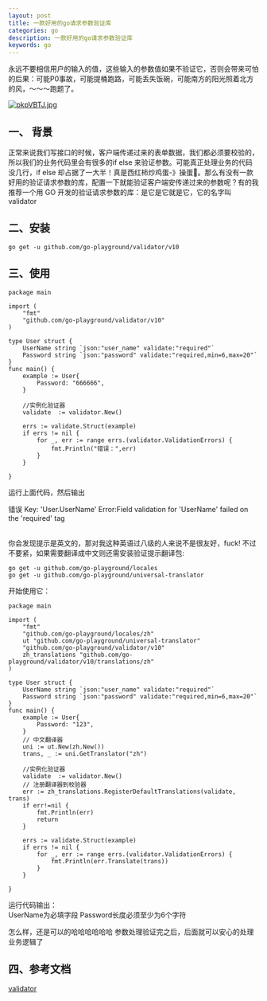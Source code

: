 ```yaml
---
layout: post
title: 一款好用的go请求参数验证库
categories: go
description: 一款好用的go请求参数验证库
keywords: go
---
```


永远不要相信用户的输入的值，这些输入的参数值如果不验证它，否则会带来可怕的后果：可能P0事故，可能提桶跑路，可能丢失饭碗，可能南方的阳光照着北方的风，～～～跑题了。



[![pkpVBTJ.jpg](https://s21.ax1x.com/2024/04/21/pkpVBTJ.jpg)](https://imgse.com/i/pkpVBTJ)
## 一、 背景
正常来说我们写接口的时候，客户端传递过来的表单数据，我们都必须要校验的，所以我们的业务代码里会有很多的if else 来验证参数。可能真正处理业务的代码没几行，if else 却占据了一大半！真是西红柿炒鸡蛋-》操蛋🥚。那么有没有一款好用的验证请求参数的库，配置一下就能验证客户端安传递过来的参数呢？有的我推荐一个用 GO 开发的验证请求参数的库：是它是它就是它，它的名字叫validator
## 二、安装
```
go get -u github.com/go-playground/validator/v10

```

## 三、使用
```
package main

import (
	"fmt"
	"github.com/go-playground/validator/v10"
)

type User struct {
	UserName string `json:"user_name" validate:"required"`
	Password string `json:"password" validate:"required,min=6,max=20"`
}
func main() {
	example := User{
		Password: "666666",
	}
 
	//实例化验证器
	validate  := validator.New() 

	errs := validate.Struct(example)
	if errs != nil {
		for _, err := range errs.(validator.ValidationErrors) {
			fmt.Println("错误：",err)
		}
	}

}

```
运行上面代码，然后输出<br>

错误 Key: 'User.UserName' Error:Field validation for 'UserName' failed on the 'required' tag

<br>
你会发现提示是英文的，那对我这种英语过八级的人来说不是很友好，fuck!
不过不要紧，如果需要翻译成中文则还需安装验证提示翻译包:

```
go get -u github.com/go-playground/locales
go get -u github.com/go-playground/universal-translator

```
开始使用它：
```
package main

import (
	"fmt"
	"github.com/go-playground/locales/zh"
	ut "github.com/go-playground/universal-translator"
	"github.com/go-playground/validator/v10"
	zh_translations "github.com/go-playground/validator/v10/translations/zh"
)

type User struct {
	UserName string `json:"user_name" validate:"required"`
	Password string `json:"password" validate:"required,min=6,max=20"`
}
func main() {
	example := User{
		Password: "123",
	}
	// 中文翻译器
	uni := ut.New(zh.New())
	trans, _ := uni.GetTranslator("zh")

	//实例化验证器
	validate  := validator.New()
	// 注册翻译器到校验器
	err := zh_translations.RegisterDefaultTranslations(validate, trans)
	if err!=nil {
		fmt.Println(err)
		return
	}

	errs := validate.Struct(example)
	if errs != nil {
		for _, err := range errs.(validator.ValidationErrors) {
			fmt.Println(err.Translate(trans))
		}
	}

}

```
运行代码输出：<br>
UserName为必填字段
Password长度必须至少为6个字符

怎么样，还是可以的哈哈哈哈哈哈
参数处理验证完之后，后面就可以安心的处理业务逻辑了




## 四、参考文档

[validator](https://pkg.go.dev/gopkg.in/go-playground/validator.v10)